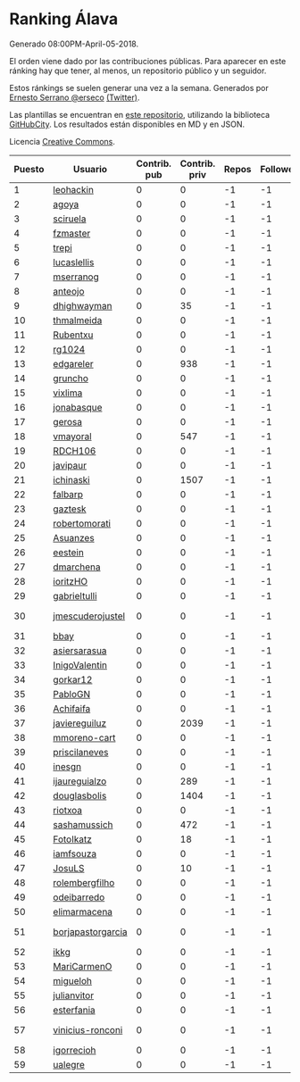# Ranking Álava

Generado 08:00PM-April-05-2018.

El orden viene dado por las contribuciones públicas. Para aparecer en este ránking hay que tener, al menos, un repositorio público y un seguidor.

Estos ránkings se suelen generar una vez a la semana. Generados por [Ernesto Serrano @erseco](https://github.com/erseco/) [(Twitter)](https://twitter.com/erseco).

Las plantillas se encuentran en [este repositorio](https://github.com/iblancasa/GH-Spanish-Ranking), utilizando la biblioteca [GitHubCity](https://github.com/iblancasa/GitHubCity). Los resultados están disponibles en MD y en JSON.

Licencia [Creative Commons](https://creativecommons.org/licenses/by/4.0/).

| Puesto   |  Usuario  | Contrib. pub | Contrib. priv |Repos| Followers | Desde |  Avatar  |
|----------|-----------|--------------|---------------|-----|-----------|-------|----------|
|1|[leohackin](https://github.com/leohackin)|0|0|-1|-1||![leohackin]()|
|2|[agoya](https://github.com/agoya)|0|0|-1|-1||![agoya]()|
|3|[sciruela](https://github.com/sciruela)|0|0|-1|-1||![sciruela]()|
|4|[fzmaster](https://github.com/fzmaster)|0|0|-1|-1||![fzmaster]()|
|5|[trepi](https://github.com/trepi)|0|0|-1|-1||![trepi]()|
|6|[lucaslellis](https://github.com/lucaslellis)|0|0|-1|-1||![lucaslellis]()|
|7|[mserranog](https://github.com/mserranog)|0|0|-1|-1||![mserranog]()|
|8|[anteojo](https://github.com/anteojo)|0|0|-1|-1||![anteojo]()|
|9|[dhighwayman](https://github.com/dhighwayman)|0|35|-1|-1||![dhighwayman]()|
|10|[thmalmeida](https://github.com/thmalmeida)|0|0|-1|-1||![thmalmeida]()|
|11|[Rubentxu](https://github.com/Rubentxu)|0|0|-1|-1||![Rubentxu]()|
|12|[rg1024](https://github.com/rg1024)|0|0|-1|-1||![rg1024]()|
|13|[edgareler](https://github.com/edgareler)|0|938|-1|-1||![edgareler]()|
|14|[gruncho](https://github.com/gruncho)|0|0|-1|-1||![gruncho]()|
|15|[vixlima](https://github.com/vixlima)|0|0|-1|-1||![vixlima]()|
|16|[jonabasque](https://github.com/jonabasque)|0|0|-1|-1||![jonabasque]()|
|17|[gerosa](https://github.com/gerosa)|0|0|-1|-1||![gerosa]()|
|18|[vmayoral](https://github.com/vmayoral)|0|547|-1|-1||![vmayoral]()|
|19|[RDCH106](https://github.com/RDCH106)|0|0|-1|-1||![RDCH106]()|
|20|[javipaur](https://github.com/javipaur)|0|0|-1|-1||![javipaur]()|
|21|[ichinaski](https://github.com/ichinaski)|0|1507|-1|-1||![ichinaski]()|
|22|[falbarp](https://github.com/falbarp)|0|0|-1|-1||![falbarp]()|
|23|[gaztesk](https://github.com/gaztesk)|0|0|-1|-1||![gaztesk]()|
|24|[robertomorati](https://github.com/robertomorati)|0|0|-1|-1||![robertomorati]()|
|25|[Asuanzes](https://github.com/Asuanzes)|0|0|-1|-1||![Asuanzes]()|
|26|[eestein](https://github.com/eestein)|0|0|-1|-1||![eestein]()|
|27|[dmarchena](https://github.com/dmarchena)|0|0|-1|-1||![dmarchena]()|
|28|[ioritzHO](https://github.com/ioritzHO)|0|0|-1|-1||![ioritzHO]()|
|29|[gabrieltulli](https://github.com/gabrieltulli)|0|0|-1|-1||![gabrieltulli]()|
|30|[jmescuderojustel](https://github.com/jmescuderojustel)|0|0|-1|-1||![jmescuderojustel]()|
|31|[bbay](https://github.com/bbay)|0|0|-1|-1||![bbay]()|
|32|[asiersarasua](https://github.com/asiersarasua)|0|0|-1|-1||![asiersarasua]()|
|33|[InigoValentin](https://github.com/InigoValentin)|0|0|-1|-1||![InigoValentin]()|
|34|[gorkar12](https://github.com/gorkar12)|0|0|-1|-1||![gorkar12]()|
|35|[PabloGN](https://github.com/PabloGN)|0|0|-1|-1||![PabloGN]()|
|36|[Achifaifa](https://github.com/Achifaifa)|0|0|-1|-1||![Achifaifa]()|
|37|[javiereguiluz](https://github.com/javiereguiluz)|0|2039|-1|-1||![javiereguiluz]()|
|38|[mmoreno-cart](https://github.com/mmoreno-cart)|0|0|-1|-1||![mmoreno-cart]()|
|39|[priscilaneves](https://github.com/priscilaneves)|0|0|-1|-1||![priscilaneves]()|
|40|[inesgn](https://github.com/inesgn)|0|0|-1|-1||![inesgn]()|
|41|[ijaureguialzo](https://github.com/ijaureguialzo)|0|289|-1|-1||![ijaureguialzo]()|
|42|[douglasbolis](https://github.com/douglasbolis)|0|1404|-1|-1||![douglasbolis]()|
|43|[riotxoa](https://github.com/riotxoa)|0|0|-1|-1||![riotxoa]()|
|44|[sashamussich](https://github.com/sashamussich)|0|472|-1|-1||![sashamussich]()|
|45|[FotoIkatz](https://github.com/FotoIkatz)|0|18|-1|-1||![FotoIkatz]()|
|46|[iamfsouza](https://github.com/iamfsouza)|0|0|-1|-1||![iamfsouza]()|
|47|[JosuLS](https://github.com/JosuLS)|0|10|-1|-1||![JosuLS]()|
|48|[rolembergfilho](https://github.com/rolembergfilho)|0|0|-1|-1||![rolembergfilho]()|
|49|[odeibarredo](https://github.com/odeibarredo)|0|0|-1|-1||![odeibarredo]()|
|50|[elimarmacena](https://github.com/elimarmacena)|0|0|-1|-1||![elimarmacena]()|
|51|[borjapastorgarcia](https://github.com/borjapastorgarcia)|0|0|-1|-1||![borjapastorgarcia]()|
|52|[ikkg](https://github.com/ikkg)|0|0|-1|-1||![ikkg]()|
|53|[MariCarmenO](https://github.com/MariCarmenO)|0|0|-1|-1||![MariCarmenO]()|
|54|[migueloh](https://github.com/migueloh)|0|0|-1|-1||![migueloh]()|
|55|[julianvitor](https://github.com/julianvitor)|0|0|-1|-1||![julianvitor]()|
|56|[esterfania](https://github.com/esterfania)|0|0|-1|-1||![esterfania]()|
|57|[vinicius-ronconi](https://github.com/vinicius-ronconi)|0|0|-1|-1||![vinicius-ronconi]()|
|58|[igorrecioh](https://github.com/igorrecioh)|0|0|-1|-1||![igorrecioh]()|
|59|[ualegre](https://github.com/ualegre)|0|0|-1|-1||![ualegre]()|
